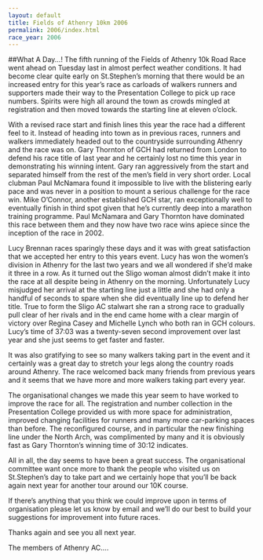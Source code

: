 ```yaml
---
layout: default
title: Fields of Athenry 10km 2006
permalink: 2006/index.html
race_year: 2006
---
```

##What A Day...!
The fifth running of the Fields of Athenry 10k Road Race went ahead on Tuesday last in almost perfect weather conditions. It had become clear quite early on St.Stephen’s morning that there would be an increased entry for this year’s race as carloads of walkers runners and supporters made their way to the Presentation College to pick up race numbers. Spirits were high all around the town as crowds mingled at registration and then moved towards the starting line at eleven o’clock.

With a revised race start and finish lines this year the race had a different feel to it. Instead of heading into town as in previous races, runners and walkers immediately headed out to the countryside surrounding Athenry and the race was on. Gary Thornton of GCH had returned from London to defend his race title of last year and he certainly lost no time this year in demonstrating his winning intent. Gary ran aggressively from the start and separated himself from the rest of the men’s field in very short order. Local clubman Paul McNamara found it impossible to live with the blistering early pace and was never in a position to mount a serious challenge for the race win. Mike O’Connor, another established GCH star, ran exceptionally well to eventually finish in third spot given that he’s currently deep into a marathon training programme. Paul McNamara and Gary Thornton have dominated this race between them and they now have two race wins apiece since the inception of the race in 2002.

Lucy Brennan races sparingly these days and it was with great satisfaction that we accepted her entry to this years event. Lucy has won the women’s division in Athenry for the last two years and we all wondered if she’d make it three in a row. As it turned out the Sligo woman almost didn’t make it into the race at all despite being in Athenry on the morning. Unfortunately Lucy misjudged her arrival at the starting line just a little and she had only a handful of seconds to spare when she did eventually line up to defend her title. True to form the Sligo AC stalwart she ran a strong race to gradually pull clear of her rivals and in the end came home with a clear margin of victory over Regina Casey and Michelle Lynch who both ran in GCH colours. Lucy’s time of 37:03 was a twenty-seven second improvement over last year and she just seems to get faster and faster.

It was also gratifying to see so many walkers taking part in the event and it certainly was a great day to stretch your legs along the country roads around Athenry. The race welcomed back many friends from previous years and it seems that we have more and more walkers taking part every year.

The organisational changes we made this year seem to have worked to improve the race for all. The registration and number collection in the Presentation College provided us with more space for administration, improved changing facilities for runners and many more car-parking spaces than before. The reconfigured course, and in particular the new finishing line under the North Arch, was complimented by many and it is obviously fast as Gary Thornton’s winning time of 30:12 indicates.

All in all, the day seems to have been a great success. The organisational committee want once more to thank the people who visited us on St.Stephen’s day to take part and we certainly hope that you’ll be back again next year for another tour around our 10K course.

If there’s anything that you think we could improve upon in terms of organisation please let us know by email and we’ll do our best to build your suggestions for improvement into future races.

Thanks again and see you all next year.

The members of Athenry AC….

